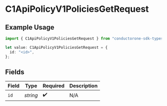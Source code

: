 # C1ApiPolicyV1PoliciesGetRequest

## Example Usage

```typescript
import { C1ApiPolicyV1PoliciesGetRequest } from "conductorone-sdk-typescript/sdk/models/operations";

let value: C1ApiPolicyV1PoliciesGetRequest = {
  id: "<id>",
};
```

## Fields

| Field              | Type               | Required           | Description        |
| ------------------ | ------------------ | ------------------ | ------------------ |
| `id`               | *string*           | :heavy_check_mark: | N/A                |